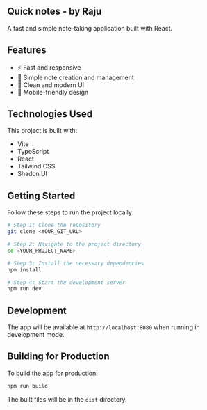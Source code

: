 ## Quick notes - by Raju

A fast and simple note-taking application built with React.

## Features

- ⚡ Fast and responsive
- 📝 Simple note creation and management
- 🎨 Clean and modern UI
- 📱 Mobile-friendly design

## Technologies Used

This project is built with:

- Vite
- TypeScript
- React
- Tailwind CSS
- Shadcn UI

## Getting Started

Follow these steps to run the project locally:

```sh
# Step 1: Clone the repository
git clone <YOUR_GIT_URL>

# Step 2: Navigate to the project directory
cd <YOUR_PROJECT_NAME>

# Step 3: Install the necessary dependencies
npm install

# Step 4: Start the development server
npm run dev
```

## Development

The app will be available at `http://localhost:8080` when running in development mode.

## Building for Production

To build the app for production:

```sh
npm run build
```

The built files will be in the `dist` directory.
</rov-write>
